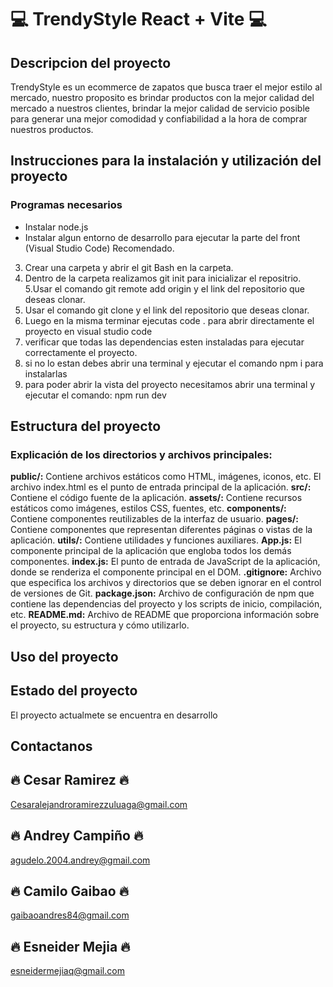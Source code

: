 # 💻 TrendyStyle React + Vite 💻

## Descripcion del proyecto
TrendyStyle es un ecommerce de zapatos que busca traer el mejor estilo al mercado, nuestro proposito es brindar productos con la mejor calidad del mercado a nuestros clientes, brindar la mejor calidad de servicio posible para generar una mejor comodidad y confiabilidad a la hora de comprar nuestros productos.

## Instrucciones para la instalación y utilización del proyecto 
### Programas necesarios
- Instalar node.js
- Instalar algun entorno de desarrollo para ejecutar la parte del front (Visual Studio Code) Recomendado.
3. Crear una carpeta y abrir el git Bash en la carpeta.
4. Dentro de la carpeta realizamos git init para inicializar el repositrio.
5.Usar el comando git remote add origin y el link del repositorio que deseas clonar.
6. Usar el comando git clone y el link del repositorio que deseas clonar.
7. Luego en la misma terminar ejecutas code . para abrir directamente el proyecto en visual studio code
8. verificar que todas las dependencias esten instaladas para ejecutar correctamente el proyecto.
9. si no lo estan debes abrir una terminal y ejecutar el comando npm i para instalarlas
10. para poder abrir la vista del proyecto necesitamos abrir una terminal y ejecutar el comando: npm run dev
    
## Estructura del proyecto
### Explicación de los directorios y archivos principales:

**public/:** Contiene archivos estáticos como HTML, imágenes, iconos, etc. El archivo index.html es el punto de entrada principal de la aplicación.
**src/:** Contiene el código fuente de la aplicación.
**assets/:** Contiene recursos estáticos como imágenes, estilos CSS, fuentes, etc.
**components/:** Contiene componentes reutilizables de la interfaz de usuario.
**pages/:** Contiene componentes que representan diferentes páginas o vistas de la aplicación.
**utils/:** Contiene utilidades y funciones auxiliares.
**App.js:** El componente principal de la aplicación que engloba todos los demás componentes.
**index.js:** El punto de entrada de JavaScript de la aplicación, donde se renderiza el componente principal en el DOM.
**.gitignore:** Archivo que especifica los archivos y directorios que se deben ignorar en el control de versiones de Git.
**package.json:** Archivo de configuración de npm que contiene las dependencias del proyecto y los scripts de inicio, compilación, etc.
**README.md:** Archivo de README que proporciona información sobre el proyecto, su estructura y cómo utilizarlo.

## Uso del proyecto

## Estado del proyecto
El proyecto actualmete se encuentra en desarrollo

## Contactanos

## 🔥 Cesar Ramirez 🔥
Cesaralejandroramirezzuluaga@gmail.com
## 🔥 Andrey Campiño 🔥
agudelo.2004.andrey@gmail.com
## 🔥 Camilo Gaibao 🔥
gaibaoandres84@gmail.com
## 🔥 Esneider Mejia 🔥
esneidermejiaq@gmail.com




